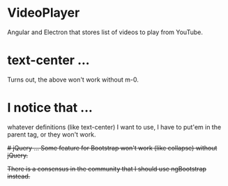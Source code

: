 # VideoPlayer
Angular and Electron that stores list of videos to play from YouTube.

# text-center ...
Turns out, the above won't work without m-0.

# I notice that ...
whatever definitions (like text-center) I want to use, I have to put'em in the
parent tag, or they won't work.

<del>
# jQuery ...
Some feature for Bootstrap won't work (like collapse) without jQuery.
</dev>


There is a consensus in the community that I should use ngBootstrap instead.
